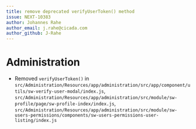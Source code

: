 ```yaml
---
title: remove deprecated verifyUserToken() method
issue: NEXT-10383
author: Johannes Rahe
author_email: j.rahe@cicada.com 
author_github: J-Rahe
---
```

# Administration
* Removed `verifyUserToken()` in 
    `src/Administration/Resources/app/administration/src/app/component/utils/sw-verify-user-modal/index.js`,
    `src/Administration/Resources/app/administration/src/module/sw-profile/page/sw-profile-index/index.js`,
    `src/Administration/Resources/app/administration/src/module/sw-users-permissions/components/sw-users-permissions-user-listing/index.js`
